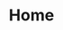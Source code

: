 ---
layout: home
title: Home
landing-title: 'Hello There!'
description: null
image: null
author: null
show_tile: false
---